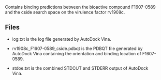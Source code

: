 Contains binding predictions between the bioactive compound F1607-0589 and the cside search space on the virulence factor rv1908c.

## Files

- log.txt is the log file generated by AutoDock Vina.

- rv1908c_F1607-0589_cside.pdbqt is the PDBQT file generated by AutoDock Vina containing the orientation and binding location of F1607-0589.

- stdoe.txt is the combined STDOUT and STDERR output of AutoDock Vina.

